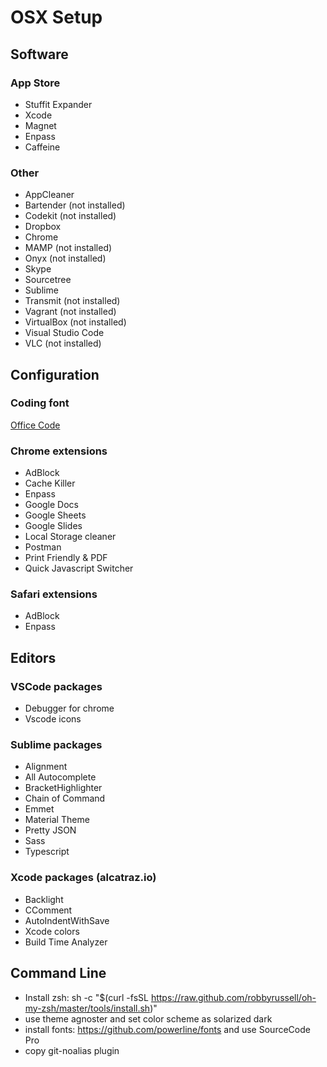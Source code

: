 # OSX Setup

## Software

### App Store

- Stuffit Expander
- Xcode
- Magnet
- Enpass
- Caffeine

### Other

- AppCleaner
- Bartender (not installed)
- Codekit (not installed)
- Dropbox
- Chrome
- MAMP (not installed)
- Onyx (not installed)
- Skype
- Sourcetree
- Sublime
- Transmit (not installed)
- Vagrant (not installed)
- VirtualBox (not installed)
- Visual Studio Code
- VLC (not installed)

## Configuration



### Coding font

[Office Code](https://github.com/nathco/Office-Code-Pro)

### Chrome extensions
- AdBlock
- Cache Killer
- Enpass
- Google Docs
- Google Sheets
- Google Slides
- Local Storage cleaner
- Postman
- Print Friendly & PDF
- Quick Javascript Switcher

### Safari extensions
- AdBlock
- Enpass

## Editors

### VSCode packages

- Debugger for chrome
- Vscode icons

### Sublime packages

- Alignment
- All Autocomplete
- Bracket​Highlighter
- Chain of Command
- Emmet
- Material Theme
- Pretty JSON
- Sass
- Typescript

### Xcode packages (alcatraz.io)

- Backlight
- CComment
- AutoIndentWithSave
- Xcode colors
- Build Time Analyzer

## Command Line

- Install zsh: sh -c "$(curl -fsSL https://raw.github.com/robbyrussell/oh-my-zsh/master/tools/install.sh)"
- use theme agnoster and set color scheme as solarized dark
- install fonts: https://github.com/powerline/fonts and use SourceCode Pro
- copy git-noalias plugin